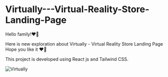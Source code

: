 # Virtually---Virtual-Reality-Store-Landing-Page


Hello family!❤👋

Here is new exploration about Virtually - Virtual Reality Store Landing Page
Hope you like it ❤👋

This project is developed using React js and Tailwind CSS.

![Virtually](https://user-images.githubusercontent.com/37780370/183396718-ca364a19-fdd0-4694-8e3d-d6cb0535621a.png)
